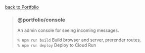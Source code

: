 [back to Portfolio](../../README.md)

> ### @portfolio/console
>
> An admin console for seeing incoming messages.
>
> `% npm run build` Build browser and server, prerender routes. \
> `% npm run deploy` Deploy to Cloud Run
